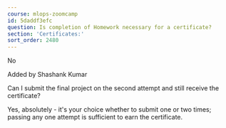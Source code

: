```yaml
---
course: mlops-zoomcamp
id: 5daddf3efc
question: Is completion of Homework necessary for a certificate?
section: 'Certificates:'
sort_order: 2480
---
```


No

Added by Shashank Kumar

Can I submit the final project on the second attempt and still receive the certificate?

Yes, absolutely - it's your choice whether to submit one or two times; passing any one attempt is sufficient to earn the certificate.

